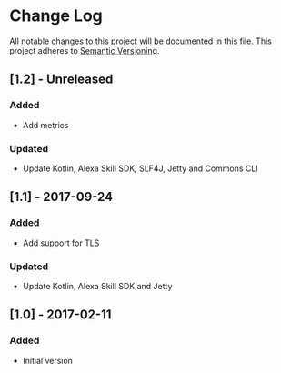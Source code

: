 # Change Log
All notable changes to this project will be documented in this file.
This project adheres to [Semantic Versioning](http://semver.org/).

## [1.2] - Unreleased
### Added
- Add metrics
### Updated
- Update Kotlin, Alexa Skill SDK, SLF4J, Jetty and Commons CLI

## [1.1] - 2017-09-24
### Added
- Add support for TLS

### Updated
- Update Kotlin, Alexa Skill SDK and Jetty

## [1.0] - 2017-02-11
### Added
- Initial version

